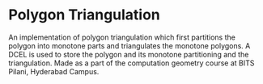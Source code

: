 # Polygon Triangulation
An implementation of polygon triangulation which first partitions the polygon into monotone parts and triangulates the monotone polygons. A DCEL is used to store the polygon and its monotone partitioning and the triangulation. Made as a part of the computation geometry course at BITS Pilani, Hyderabad Campus.